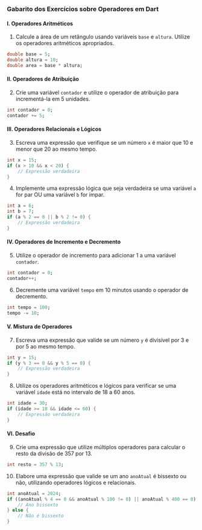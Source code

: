 ### Gabarito dos Exercícios sobre Operadores em Dart

#### I. Operadores Aritméticos
1. Calcule a área de um retângulo usando variáveis `base` e `altura`. Utilize os operadores aritméticos apropriados.
```dart
double base = 5;
double altura = 10;
double area = base * altura;
```

#### II. Operadores de Atribuição
2. Crie uma variável `contador` e utilize o operador de atribuição para incrementá-la em 5 unidades.
```dart
int contador = 0;
contador += 5;
```

#### III. Operadores Relacionais e Lógicos
3. Escreva uma expressão que verifique se um número `x` é maior que 10 e menor que 20 ao mesmo tempo.
```dart
int x = 15;
if (x > 10 && x < 20) {
    // Expressão verdadeira
}
```

4. Implemente uma expressão lógica que seja verdadeira se uma variável `a` for par OU uma variável `b` for ímpar.
```dart
int a = 6;
int b = 7;
if (a % 2 == 0 || b % 2 != 0) {
    // Expressão verdadeira
}
```

#### IV. Operadores de Incremento e Decremento
5. Utilize o operador de incremento para adicionar 1 a uma variável `contador`.
```dart
int contador = 0;
contador++;
```

6. Decremente uma variável `tempo` em 10 minutos usando o operador de decremento.
```dart
int tempo = 100;
tempo -= 10;
```

#### V. Mistura de Operadores
7. Escreva uma expressão que valide se um número `y` é divisível por 3 e por 5 ao mesmo tempo.
```dart
int y = 15;
if (y % 3 == 0 && y % 5 == 0) {
    // Expressão verdadeira
}
```

8. Utilize os operadores aritméticos e lógicos para verificar se uma variável `idade` está no intervalo de 18 a 60 anos.
```dart
int idade = 30;
if (idade >= 18 && idade <= 60) {
    // Expressão verdadeira
}
```

#### VI. Desafio
9. Crie uma expressão que utilize múltiplos operadores para calcular o resto da divisão de 357 por 13.
```dart
int resto = 357 % 13;
```

10. Elabore uma expressão que valide se um ano `anoAtual` é bissexto ou não, utilizando operadores lógicos e relacionais.
```dart
int anoAtual = 2024;
if ((anoAtual % 4 == 0 && anoAtual % 100 != 0) || anoAtual % 400 == 0) {
    // Ano bissexto
} else {
    // Não é bissexto
}
```
